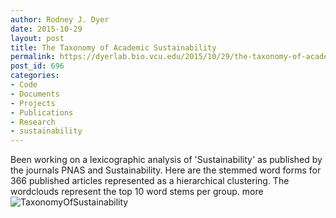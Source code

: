 ```yaml
---
author: Rodney J. Dyer
date: 2015-10-29
layout: post
title: The Taxonomy of Academic Sustainability
permalink: https://dyerlab.bio.vcu.edu/2015/10/29/the-taxonomy-of-academic-sustainability/index.html
post_id: 696
categories: 
- Code
- Documents
- Projects
- Publications
- Research
- sustainability
---
```

Been working on a lexicographic analysis of 'Sustainability' as published by the journals 
PNAS and 
Sustainability.  Here are the stemmed word forms for 366 published articles represented as a hierarchical clustering.  The wordclouds represent the top 10 word stems per group.
more
![TaxonomyOfSustainability](http://dyerlab.bio.vcu.edu/wp-content/uploads/sites/4831/2015/10/TaxonomyOfSustainability.png)

